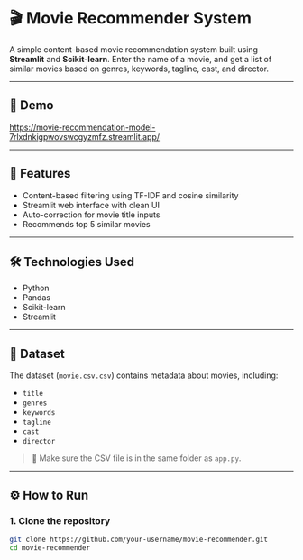# 🎬 Movie Recommender System

A simple content-based movie recommendation system built using **Streamlit** and **Scikit-learn**. Enter the name of a movie, and get a list of similar movies based on genres, keywords, tagline, cast, and director.

---

## 🚀 Demo
https://movie-recommendation-model-7rlxdnkigpwovswcgyzmfz.streamlit.app/<!-- Optional: Add a gif or screenshot -->

---

## 🔧 Features

- Content-based filtering using TF-IDF and cosine similarity
- Streamlit web interface with clean UI
- Auto-correction for movie title inputs
- Recommends top 5 similar movies

---

## 🛠️ Technologies Used

- Python
- Pandas
- Scikit-learn
- Streamlit

---

## 📁 Dataset

The dataset (`movie.csv.csv`) contains metadata about movies, including:

- `title`
- `genres`
- `keywords`
- `tagline`
- `cast`
- `director`

> 📌 Make sure the CSV file is in the same folder as `app.py`.

---

## ⚙️ How to Run

### 1. Clone the repository

```bash
git clone https://github.com/your-username/movie-recommender.git
cd movie-recommender

